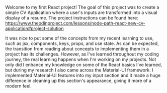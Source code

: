 Welcome to my first React project! The goal of this project was to create a simple CV Application where a user's inputs are transformed into a visual display of a resume. The project instructions can be found here: https://www.theodinproject.com/lessons/node-path-react-new-cv-application#project-solution

It was nice to put some of the concepts from my recent learning to use, such as jsx, components, keys, props, and use state. As can be expected, the transition from reading about concepts to implementing them in a project has its challenges. However, as I've learned throughout my coding journey, the real learning happens when I'm working on my projects. Not only did I enhance my knowledge on some of the React basics I've learned, but during my research I also came across the Material-UI framework. I implemented Material-UI features into my input section and it made a huge difference in cleaning up this section's appearance, giving it more of a modern feel. 

